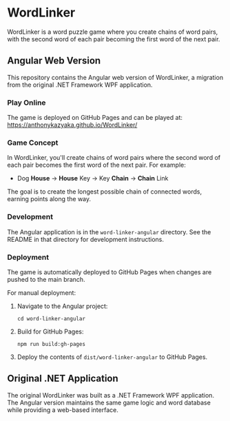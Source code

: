 # WordLinker

WordLinker is a word puzzle game where you create chains of word pairs, with the second word of each pair becoming the first word of the next pair.

## Angular Web Version

This repository contains the Angular web version of WordLinker, a migration from the original .NET Framework WPF application.

### Play Online

The game is deployed on GitHub Pages and can be played at:
https://anthonykazyaka.github.io/WordLinker/

### Game Concept

In WordLinker, you'll create chains of word pairs where the second word of each pair becomes the first word of the next pair. For example:

- Dog **House** → **House** Key → Key **Chain** → **Chain** Link

The goal is to create the longest possible chain of connected words, earning points along the way.

### Development

The Angular application is in the `word-linker-angular` directory. See the README in that directory for development instructions.

### Deployment

The game is automatically deployed to GitHub Pages when changes are pushed to the main branch.

For manual deployment:

1. Navigate to the Angular project:
   ```
   cd word-linker-angular
   ```

2. Build for GitHub Pages:
   ```
   npm run build:gh-pages
   ```

3. Deploy the contents of `dist/word-linker-angular` to GitHub Pages.

## Original .NET Application

The original WordLinker was built as a .NET Framework WPF application. The Angular version maintains the same game logic and word database while providing a web-based interface.